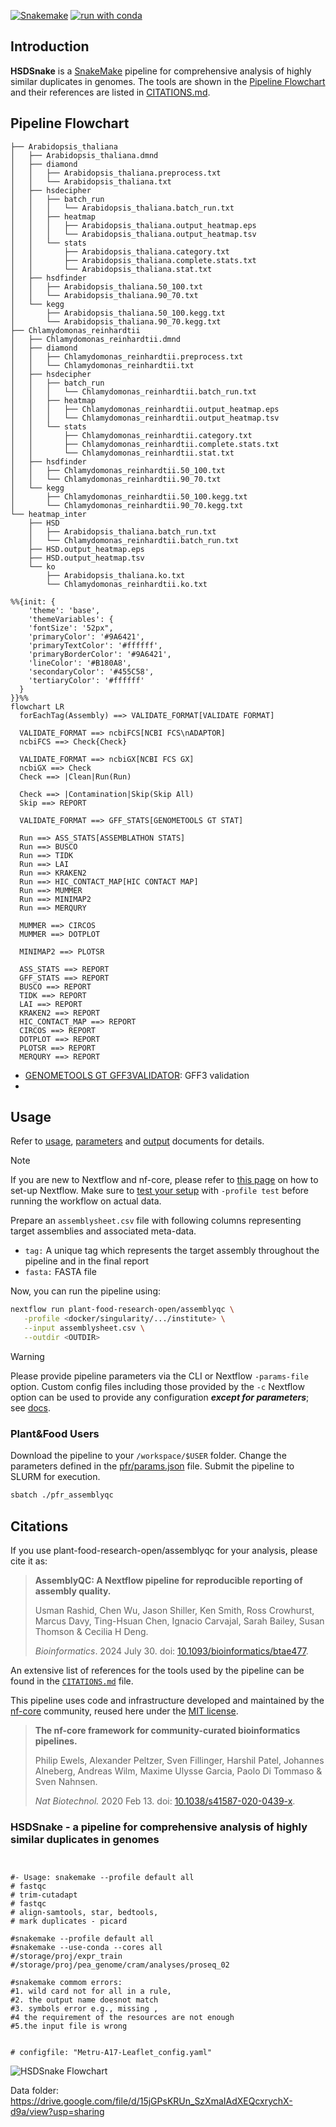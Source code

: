 [![Snakemake](https://img.shields.io/badge/snakemake-≥5.7.0-brightgreen.svg)](https://snakemake.readthedocs.io)
[![run with conda ](http://img.shields.io/badge/run%20with-conda%20-3EB049?labelColor=000000&logo=anaconda)](https://docs.conda.io/en/latest/)

## Introduction

**HSDSnake** is a [SnakeMake](https://snakemake.readthedocs.io) pipeline for comprehensive analysis of highly similar duplicates in genomes. The tools are shown in the [Pipeline Flowchart](#pipeline-flowchart) and their references are listed in [CITATIONS.md](./CITATIONS.md).

## Pipeline Flowchart


```
├── Arabidopsis_thaliana
│   ├── Arabidopsis_thaliana.dmnd
│   ├── diamond
│   │   ├── Arabidopsis_thaliana.preprocess.txt
│   │   └── Arabidopsis_thaliana.txt
│   ├── hsdecipher
│   │   ├── batch_run
│   │   │   └── Arabidopsis_thaliana.batch_run.txt
│   │   ├── heatmap
│   │   │   ├── Arabidopsis_thaliana.output_heatmap.eps
│   │   │   └── Arabidopsis_thaliana.output_heatmap.tsv
│   │   └── stats
│   │       ├── Arabidopsis_thaliana.category.txt
│   │       ├── Arabidopsis_thaliana.complete.stats.txt
│   │       └── Arabidopsis_thaliana.stat.txt
│   ├── hsdfinder
│   │   ├── Arabidopsis_thaliana.50_100.txt
│   │   └── Arabidopsis_thaliana.90_70.txt
│   └── kegg
│       ├── Arabidopsis_thaliana.50_100.kegg.txt
│       └── Arabidopsis_thaliana.90_70.kegg.txt
├── Chlamydomonas_reinhardtii
│   ├── Chlamydomonas_reinhardtii.dmnd
│   ├── diamond
│   │   ├── Chlamydomonas_reinhardtii.preprocess.txt
│   │   └── Chlamydomonas_reinhardtii.txt
│   ├── hsdecipher
│   │   ├── batch_run
│   │   │   └── Chlamydomonas_reinhardtii.batch_run.txt
│   │   ├── heatmap
│   │   │   ├── Chlamydomonas_reinhardtii.output_heatmap.eps
│   │   │   └── Chlamydomonas_reinhardtii.output_heatmap.tsv
│   │   └── stats
│   │       ├── Chlamydomonas_reinhardtii.category.txt
│   │       ├── Chlamydomonas_reinhardtii.complete.stats.txt
│   │       └── Chlamydomonas_reinhardtii.stat.txt
│   ├── hsdfinder
│   │   ├── Chlamydomonas_reinhardtii.50_100.txt
│   │   └── Chlamydomonas_reinhardtii.90_70.txt
│   └── kegg
│       ├── Chlamydomonas_reinhardtii.50_100.kegg.txt
│       └── Chlamydomonas_reinhardtii.90_70.kegg.txt
└── heatmap_inter
    ├── HSD
    │   ├── Arabidopsis_thaliana.batch_run.txt
    │   └── Chlamydomonas_reinhardtii.batch_run.txt
    ├── HSD.output_heatmap.eps
    ├── HSD.output_heatmap.tsv
    └── ko
        ├── Arabidopsis_thaliana.ko.txt
        └── Chlamydomonas_reinhardtii.ko.txt

```




```mermaid
%%{init: {
    'theme': 'base',
    'themeVariables': {
    'fontSize': '52px",
    'primaryColor': '#9A6421',
    'primaryTextColor': '#ffffff',
    'primaryBorderColor': '#9A6421',
    'lineColor': '#B180A8',
    'secondaryColor': '#455C58',
    'tertiaryColor': '#ffffff'
  }
}}%%
flowchart LR
  forEachTag(Assembly) ==> VALIDATE_FORMAT[VALIDATE FORMAT]

  VALIDATE_FORMAT ==> ncbiFCS[NCBI FCS\nADAPTOR]
  ncbiFCS ==> Check{Check}

  VALIDATE_FORMAT ==> ncbiGX[NCBI FCS GX]
  ncbiGX ==> Check
  Check ==> |Clean|Run(Run)

  Check ==> |Contamination|Skip(Skip All)
  Skip ==> REPORT

  VALIDATE_FORMAT ==> GFF_STATS[GENOMETOOLS GT STAT]

  Run ==> ASS_STATS[ASSEMBLATHON STATS]
  Run ==> BUSCO
  Run ==> TIDK
  Run ==> LAI
  Run ==> KRAKEN2
  Run ==> HIC_CONTACT_MAP[HIC CONTACT MAP]
  Run ==> MUMMER
  Run ==> MINIMAP2
  Run ==> MERQURY

  MUMMER ==> CIRCOS
  MUMMER ==> DOTPLOT

  MINIMAP2 ==> PLOTSR

  ASS_STATS ==> REPORT
  GFF_STATS ==> REPORT
  BUSCO ==> REPORT
  TIDK ==> REPORT
  LAI ==> REPORT
  KRAKEN2 ==> REPORT
  HIC_CONTACT_MAP ==> REPORT
  CIRCOS ==> REPORT
  DOTPLOT ==> REPORT
  PLOTSR ==> REPORT
  MERQURY ==> REPORT
```

- [GENOMETOOLS GT GFF3VALIDATOR](https://genometools.org/tools/gt_gff3validator.html): GFF3 validation
- 

## Usage

Refer to [usage](./docs/usage.md), [parameters](./docs/parameters.md) and [output](./docs/output.md) documents for details.

> [!NOTE]
> If you are new to Nextflow and nf-core, please refer to [this page](https://nf-co.re/docs/usage/installation) on how to set-up Nextflow. Make sure to [test your setup](https://nf-co.re/docs/usage/introduction#how-to-run-a-pipeline) with `-profile test` before running the workflow on actual data.

Prepare an `assemblysheet.csv` file with following columns representing target assemblies and associated meta-data.

- `tag:` A unique tag which represents the target assembly throughout the pipeline and in the final report
- `fasta:` FASTA file

Now, you can run the pipeline using:

```bash
nextflow run plant-food-research-open/assemblyqc \
   -profile <docker/singularity/.../institute> \
   --input assemblysheet.csv \
   --outdir <OUTDIR>
```

> [!WARNING]
> Please provide pipeline parameters via the CLI or Nextflow `-params-file` option. Custom config files including those provided by the `-c` Nextflow option can be used to provide any configuration _**except for parameters**_;
> see [docs](https://nf-co.re/usage/configuration#custom-configuration-files).

### Plant&Food Users

Download the pipeline to your `/workspace/$USER` folder. Change the parameters defined in the [pfr/params.json](./pfr/params.json) file. Submit the pipeline to SLURM for execution.

```bash
sbatch ./pfr_assemblyqc
```


## Citations

If you use plant-food-research-open/assemblyqc for your analysis, please cite it as:

> **AssemblyQC: A Nextflow pipeline for reproducible reporting of assembly quality.**
>
> Usman Rashid, Chen Wu, Jason Shiller, Ken Smith, Ross Crowhurst, Marcus Davy, Ting-Hsuan Chen, Ignacio Carvajal, Sarah Bailey, Susan Thomson & Cecilia H Deng.
>
> _Bioinformatics_. 2024 July 30. doi: [10.1093/bioinformatics/btae477](https://doi.org/10.1093/bioinformatics/btae477).

An extensive list of references for the tools used by the pipeline can be found in the [`CITATIONS.md`](CITATIONS.md) file.

This pipeline uses code and infrastructure developed and maintained by the [nf-core](https://nf-co.re) community, reused here under the [MIT license](https://github.com/nf-core/tools/blob/master/LICENSE).

> **The nf-core framework for community-curated bioinformatics pipelines.**
>
> Philip Ewels, Alexander Peltzer, Sven Fillinger, Harshil Patel, Johannes Alneberg, Andreas Wilm, Maxime Ulysse Garcia, Paolo Di Tommaso & Sven Nahnsen.
>
> _Nat Biotechnol._ 2020 Feb 13. doi: [10.1038/s41587-020-0439-x](https://dx.doi.org/10.1038/s41587-020-0439-x).



### HSDSnake - a pipeline for comprehensive analysis of highly similar duplicates in genomes

```


#- Usage: snakemake --profile default all
# fastqc
# trim-cutadapt
# fastqc
# align-samtools, star, bedtools,
# mark duplicates - picard

#snakemake --profile default all
#snakemake --use-conda --cores all
#/storage/proj/expr_train
#/storage/proj/pea_genome/cram/analyses/proseq_02

#snakemake commom errors: 
#1. wild card not for all in a rule, 
#2. the output name doesnot match 
#3. symbols error e.g., missing , 
#4 the requirement of the resources are not enough 
#5.the input file is wrong


# configfile: "Metru-A17-Leaflet_config.yaml"

```

![HSDSnake Flowchart](https://github.com/zx0223winner/HSDSnake/blob/main/resources/dag.jpg)

Data folder: https://drive.google.com/file/d/15jGPsKRUn_SzXmaIAdXEQcxrychX-d9a/view?usp=sharing
